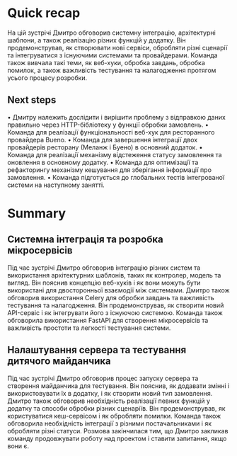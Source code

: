 # Quick recap

На цій зустрічі Дмитро обговорив системну інтеграцію, архітектурні шаблони, а також реалізацію різних функцій у додатку. Він продемонстрував, як створювати нові сервіси, обробляти різні сценарії та інтегруватися з існуючими системами та провайдерами. Команда також вивчала такі теми, як веб-хуки, обробка завдань, обробка помилок, а також важливість тестування та налагодження протягом усього процесу розробки.

## Next steps

• Дмитру належить дослідити і вирішити проблему з відправкою даних правильно через HTTP-бібліотеку у функції обробки замовлень.
• Команда для реалізації функціональності веб-хук для ресторанного провайдера Bueno.
• Команда для завершення інтеграції двох провайдерів ресторану (Меланж і Буено) в основний додаток.
• Команда для реалізації механізму відстеження статусу замовлення та оновлення в основному додатку.
• Команда для оптимізації та рефакторингу механізму кешування для зберігання інформації про замовлення.
• Команда підготується до глобальних тестів інтегрованої системи на наступному занятті.

# Summary

## Системна інтеграція та розробка мікросервісів

Під час зустрічі Дмитро обговорив інтеграцію різних систем та використання архітектурних шаблонів, таких як контролер, модель та вигляд. Він пояснив концепцію веб-хуків і як вони можуть бути використані для двосторонньої взаємодії між системами. Дмитро також обговорив використання Celery для обробки завдань та важливість тестування та налагодження. Він продемонстрував, як створити новий API-сервіс і як інтегрувати його з існуючою системою. Команда також обговорила використання FastAPI для створення мікросервісів та важливість простоти та легкості тестування системи.

## Налаштування сервера та тестування дитячого майданчика

Під час зустрічі Дмитро обговорив процес запуску сервера та створення майданчика для тестування. Він пояснив, як додавати змінні і використовувати їх в додатку, і як створити новий тип замовлення. Дмитро також обговорив необхідність реалізації певних функцій у додатку та способи обробки різних сценаріїв. Він продемонстрував, як користуватися кеш-сервісом і як обробляти помилки. Команда також обговорила необхідність інтеграції з різними постачальниками і як обробляти різні статуси. Розмова закінчилася тим, що Дмитро закликав команду продовжувати роботу над проектом і ставити запитання, якщо вони є.
